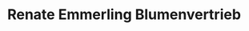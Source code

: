 ---
title: "Renate Emmerling Blumenvertrieb"
url: /uettingen/renate-emmerling-blumenvertrieb/
shop: Blumen
---